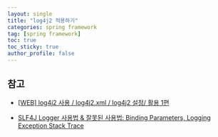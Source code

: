 ```yaml
---
layout: single
title: "log4j2 적용하기"
categories: spring framework
tag: [spring framework]
toc: true
toc_sticky: true
author_profile: false
---
```


## 참고

* <a href="https://tlatmsrud.tistory.com/32" target="_blank">[WEB] log4j2 사용 / log4j2.xml / log4j2 설정/ 활용 1편</a>

* <a href="http://dveamer.github.io/backend/HowToUseSlf4j.html" target="_blank">SLF4J Logger 사용법 & 잘못된 사용법: Binding Parameters, Logging Exception Stack Trace</a>

